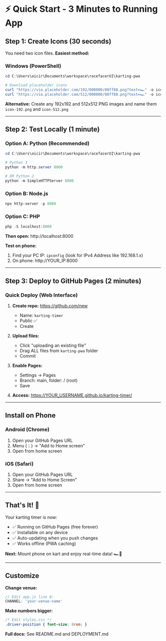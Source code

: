 # ⚡ Quick Start - 3 Minutes to Running App

## Step 1: Create Icons (30 seconds)

You need two icon files. **Easiest method:**

### Windows (PowerShell)
```powershell
cd C:\Users\oicir\Documents\workspace\racefacerUI\karting-pwa

# Download placeholder icons
curl "https://via.placeholder.com/192/000000/00ff88.png?text=🏎️" -o icon-192.png
curl "https://via.placeholder.com/512/000000/00ff88.png?text=🏎️" -o icon-512.png
```

**Alternative:** Create any 192x192 and 512x512 PNG images and name them `icon-192.png` and `icon-512.png`

---

## Step 2: Test Locally (1 minute)

### Option A: Python (Recommended)
```powershell
cd C:\Users\oicir\Documents\workspace\racefacerUI\karting-pwa

# Python 3
python -m http.server 8000

# OR Python 2
python -m SimpleHTTPServer 8000
```

### Option B: Node.js
```powershell
npx http-server -p 8000
```

### Option C: PHP
```powershell
php -S localhost:8000
```

**Then open:** http://localhost:8000

**Test on phone:**
1. Find your PC IP: `ipconfig` (look for IPv4 Address like 192.168.1.x)
2. On phone: http://YOUR_IP:8000

---

## Step 3: Deploy to GitHub Pages (2 minutes)

### Quick Deploy (Web Interface)

1. **Create repo:** https://github.com/new
   - Name: `karting-timer`
   - Public ✅
   - Create

2. **Upload files:**
   - Click "uploading an existing file"
   - Drag ALL files from `karting-pwa` folder
   - Commit

3. **Enable Pages:**
   - Settings → Pages
   - Branch: main, folder: / (root)
   - Save

4. **Access:** https://YOUR_USERNAME.github.io/karting-timer/

---

## Install on Phone

### Android (Chrome)
1. Open your GitHub Pages URL
2. Menu (⋮) → "Add to Home screen"
3. Open from home screen

### iOS (Safari)
1. Open your GitHub Pages URL
2. Share → "Add to Home Screen"
3. Open from home screen

---

## That's It! 🎉

Your karting timer is now:
- ✅ Running on GitHub Pages (free forever)
- ✅ Installable on any device
- ✅ Auto-updating when you push changes
- ✅ Works offline (PWA caching)

**Next:** Mount phone on kart and enjoy real-time data! 🏎️💨

---

## Customize

**Change venue:**
```javascript
// Edit app.js line 8:
CHANNEL: 'your-venue-name'
```

**Make numbers bigger:**
```css
/* Edit styles.css */
.driver-position { font-size: 8rem; }
```

**Full docs:** See README.md and DEPLOYMENT.md

